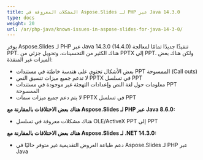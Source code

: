 ```yaml
---
title: المشكلات المعروفة في Aspose.Slides لـ PHP عبر Java 14.3.0
type: docs
weight: 20
url: /ar/php-java/known-issues-in-aspose-slides-for-java-14-3-0/
---
```


يوفر Aspose.Slides لـ PHP عبر Java 14.3.0 (14.4.0) تنفيذًا جديدًا تمامًا لمعالجة PPT. هناك الكثير من التحسينات، وتحويل جزئي من PPTX إلى PPT. ولكن هناك بعض الميزات غير المنفذة:

- بعض الأشكال تحتوي على هندسة خاطئة في مستندات PPT الممسوحة (Call outs)
- لا تدعم جميع ميزات تنسيق النص PPTX في تسلسل PPT
- معلومات حول لغة النص وإعدادات التهجئة غير موجودة في مستندات PPT الممسوحة
- لا يتم دعم جميع ميزات سمات PPTX في تسلسل PPT

**هناك بعض الاختلافات بالمقارنة مع Aspose.Slides لـ PHP عبر Java 8.6.0:**

- هناك مشكلات معروفة في تسلسل OLE/ActiveX PPT إلى PPT

**هناك بعض الاختلافات بالمقارنة مع Aspose.Slides لـ .NET 14.3.0:**

- دعم طباعة العروض التقديمية غير متوفر حاليًا في Aspose.Slides لـ PHP عبر Java